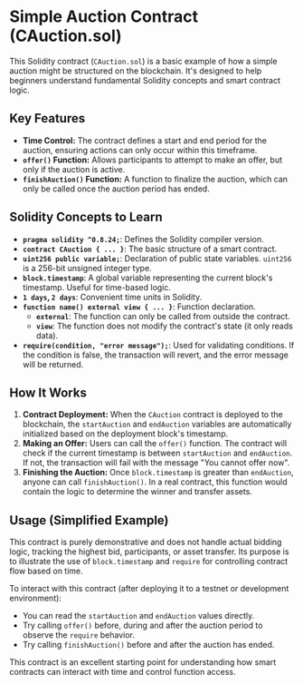 # Simple Auction Contract (CAuction.sol)

This Solidity contract (`CAuction.sol`) is a basic example of how a simple auction might be structured on the blockchain. It's designed to help beginners understand fundamental Solidity concepts and smart contract logic.

## Key Features

*   **Time Control:** The contract defines a start and end period for the auction, ensuring actions can only occur within this timeframe.
*   **`offer()` Function:** Allows participants to attempt to make an offer, but only if the auction is active.
*   **`finishAuction()` Function:** A function to finalize the auction, which can only be called once the auction period has ended.

## Solidity Concepts to Learn

*   **`pragma solidity ^0.8.24;`**: Defines the Solidity compiler version.
*   **`contract CAuction { ... }`**: The basic structure of a smart contract.
*   **`uint256 public variable;`**: Declaration of public state variables. `uint256` is a 256-bit unsigned integer type.
*   **`block.timestamp`**: A global variable representing the current block's timestamp. Useful for time-based logic.
*   **`1 days`, `2 days`**: Convenient time units in Solidity.
*   **`function name() external view { ... }`**: Function declaration.
    *   **`external`**: The function can only be called from outside the contract.
    *   **`view`**: The function does not modify the contract's state (it only reads data).
*   **`require(condition, "error message");`**: Used for validating conditions. If the condition is false, the transaction will revert, and the error message will be returned.

## How It Works

1.  **Contract Deployment:** When the `CAuction` contract is deployed to the blockchain, the `startAuction` and `endAuction` variables are automatically initialized based on the deployment block's timestamp.
2.  **Making an Offer:** Users can call the `offer()` function. The contract will check if the current timestamp is between `startAuction` and `endAuction`. If not, the transaction will fail with the message "You cannot offer now".
3.  **Finishing the Auction:** Once `block.timestamp` is greater than `endAuction`, anyone can call `finishAuction()`. In a real contract, this function would contain the logic to determine the winner and transfer assets.

## Usage (Simplified Example)

This contract is purely demonstrative and does not handle actual bidding logic, tracking the highest bid, participants, or asset transfer. Its purpose is to illustrate the use of `block.timestamp` and `require` for controlling contract flow based on time.

To interact with this contract (after deploying it to a testnet or development environment):

*   You can read the `startAuction` and `endAuction` values directly.
*   Try calling `offer()` before, during and after the auction period to observe the `require` behavior.
*   Try calling `finishAuction()` before and after the auction has ended.

This contract is an excellent starting point for understanding how smart contracts can interact with time and control function access.
